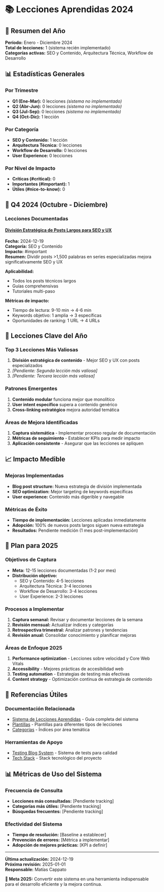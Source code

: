 # 📚 Lecciones Aprendidas 2024

## 🎯 Resumen del Año

**Período:** Enero - Diciembre 2024  
**Total de lecciones:** 1 (sistema recién implementado)  
**Categorías activas:** SEO y Contenido, Arquitectura Técnica, Workflow de Desarrollo

## 📊 Estadísticas Generales

### Por Trimestre
- **Q1 (Ene-Mar):** 0 lecciones *(sistema no implementado)*
- **Q2 (Abr-Jun):** 0 lecciones *(sistema no implementado)*
- **Q3 (Jul-Sep):** 0 lecciones *(sistema no implementado)*
- **Q4 (Oct-Dic):** 1 lección

### Por Categoría
- **SEO y Contenido:** 1 lección
- **Arquitectura Técnica:** 0 lecciones
- **Workflow de Desarrollo:** 0 lecciones
- **User Experience:** 0 lecciones

### Por Nivel de Impacto
- **Críticas (#critical):** 0
- **Importantes (#important):** 1
- **Útiles (#nice-to-know):** 0

## 📅 Q4 2024 (Octubre - Diciembre)

### Lecciones Documentadas

#### [División Estratégica de Posts Largos para SEO y UX](Q4/blog-post-division-strategy.md)
**Fecha:** 2024-12-19  
**Categoría:** SEO y Contenido  
**Impacto:** #important  
**Resumen:** Dividir posts >1,500 palabras en series especializadas mejora significativamente SEO y UX

**Aplicabilidad:** 
- Todos los posts técnicos largos
- Guías comprehensivas
- Tutoriales multi-paso

**Métricas de impacto:**
- Tiempo de lectura: 9-10 min → 4-6 min
- Keywords objetivo: 1 amplia → 3 específicas
- Oportunidades de ranking: 1 URL → 4 URLs

## 🧠 Lecciones Clave del Año

### Top 3 Lecciones Más Valiosas
1. **División estratégica de contenido** - Mejor SEO y UX con posts especializados
2. *[Pendiente: Segunda lección más valiosa]*
3. *[Pendiente: Tercera lección más valiosa]*

### Patrones Emergentes
1. **Contenido modular** funciona mejor que monolítico
2. **User intent específico** supera a contenido genérico
3. **Cross-linking estratégico** mejora autoridad temática

### Áreas de Mejora Identificadas
1. **Captura sistemática** - Implementar proceso regular de documentación
2. **Métricas de seguimiento** - Establecer KPIs para medir impacto
3. **Aplicación consistente** - Asegurar que las lecciones se apliquen

## 📈 Impacto Medible

### Mejoras Implementadas
- **Blog post structure:** Nueva estrategia de división implementada
- **SEO optimization:** Mejor targeting de keywords específicas
- **User experience:** Contenido más digerible y navegable

### Métricas de Éxito
- **Tiempo de implementación:** Lecciones aplicadas inmediatamente
- **Adopción:** 100% de nuevos posts largos siguen nueva estrategia
- **Resultados:** Pendiente medición (1 mes post-implementación)

## 🔄 Plan para 2025

### Objetivos de Captura
- **Meta:** 12-15 lecciones documentadas (1-2 por mes)
- **Distribución objetivo:**
  - SEO y Contenido: 4-5 lecciones
  - Arquitectura Técnica: 3-4 lecciones
  - Workflow de Desarrollo: 3-4 lecciones
  - User Experience: 2-3 lecciones

### Procesos a Implementar
1. **Captura semanal:** Revisar y documentar lecciones de la semana
2. **Revisión mensual:** Actualizar índices y categorías
3. **Retrospectiva trimestral:** Analizar patrones y tendencias
4. **Revisión anual:** Consolidar conocimiento y planificar mejoras

### Áreas de Enfoque 2025
1. **Performance optimization** - Lecciones sobre velocidad y Core Web Vitals
2. **Accessibility** - Mejores prácticas de accesibilidad web
3. **Testing automation** - Estrategias de testing más efectivas
4. **Content strategy** - Optimización continua de estrategia de contenido

## 🔗 Referencias Útiles

### Documentación Relacionada
- [Sistema de Lecciones Aprendidas](../README.md) - Guía completa del sistema
- [Plantillas](../templates/) - Plantillas para diferentes tipos de lecciones
- [Categorías](../categories/) - Índices por área temática

### Herramientas de Apoyo
- [Testing Blog System](../../TESTING-BLOG.md) - Sistema de tests para calidad
- [Tech Stack](../../tech-stack.md) - Stack tecnológico del proyecto

## 📊 Métricas de Uso del Sistema

### Frecuencia de Consulta
- **Lecciones más consultadas:** [Pendiente tracking]
- **Categorías más útiles:** [Pendiente tracking]
- **Búsquedas frecuentes:** [Pendiente tracking]

### Efectividad del Sistema
- **Tiempo de resolución:** [Baseline a establecer]
- **Prevención de errores:** [Métrica a implementar]
- **Adopción de mejores prácticas:** [KPI a definir]

---

**Última actualización:** 2024-12-19  
**Próxima revisión:** 2025-01-01  
**Responsable:** Matías Cappato

**🎯 Meta 2025:** Convertir este sistema en una herramienta indispensable para el desarrollo eficiente y la mejora continua.
